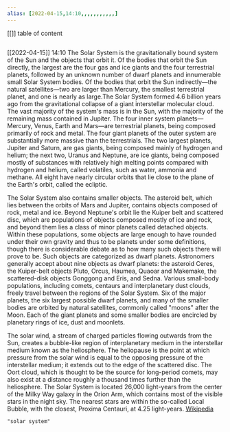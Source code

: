 ```yaml
---
alias: [2022-04-15,14:10,,,,,,,,,,,]
---
```

[[]]
table of content
```toc
```

[[2022-04-15]] 14:10
The Solar System is the gravitationally bound system of the Sun and the objects that orbit it. Of the bodies that orbit the Sun directly, the largest are the four gas and ice giants and the four terrestrial planets, followed by an unknown number of dwarf planets and innumerable small Solar System bodies. Of the bodies that orbit the Sun indirectly—the natural satellites—two are larger than Mercury, the smallest terrestrial planet, and one is nearly as large.The Solar System formed 4.6 billion years ago from the gravitational collapse of a giant interstellar molecular cloud. The vast majority of the system's mass is in the Sun, with the majority of the remaining mass contained in Jupiter. The four inner system planets—Mercury, Venus, Earth and Mars—are terrestrial planets, being composed primarily of rock and metal. The four giant planets of the outer system are substantially more massive than the terrestrials. The two largest planets, Jupiter and Saturn, are gas giants, being composed mainly of hydrogen and helium; the next two, Uranus and Neptune, are ice giants, being composed mostly of substances with relatively high melting points compared with hydrogen and helium, called volatiles, such as water, ammonia and methane. All eight have nearly circular orbits that lie close to the plane of the Earth's orbit, called the ecliptic.

The Solar System also contains smaller objects. The asteroid belt, which lies between the orbits of Mars and Jupiter, contains objects composed of rock, metal and ice. Beyond Neptune's orbit lie the Kuiper belt and scattered disc, which are populations of objects composed mostly of ice and rock, and beyond them lies a class of minor planets called detached objects. Within these populations, some objects are large enough to have rounded under their own gravity and thus to be planets under some definitions, though there is considerable debate as to how many such objects there will prove to be. Such objects are categorized as dwarf planets. Astronomers generally accept about nine objects as dwarf planets: the asteroid Ceres, the Kuiper-belt objects Pluto, Orcus, Haumea, Quaoar and Makemake, the scattered-disk objects Gonggong and Eris,  and Sedna. Various small-body populations, including comets, centaurs and interplanetary dust clouds, freely travel between the regions of the Solar System. Six of the major planets, the six largest possible dwarf planets, and many of the smaller bodies are orbited by natural satellites, commonly called "moons" after the Moon. Each of the giant planets and some smaller bodies are encircled by planetary rings of ice, dust and moonlets.

The solar wind, a stream of charged particles flowing outwards from the Sun, creates a bubble-like region of interplanetary medium in the interstellar medium known as the heliosphere. The heliopause is the point at which pressure from the solar wind is equal to the opposing pressure of the interstellar medium; it extends out to the edge of the scattered disc. The Oort cloud, which is thought to be the source for long-period comets, may also exist at a distance roughly a thousand times further than the heliosphere. The Solar System is located 26,000 light-years from the center of the Milky Way galaxy in the Orion Arm, which contains most of the visible stars in the night sky. The nearest stars are within the so-called Local Bubble, with the closest, Proxima Centauri, at 4.25 light-years.
[Wikipedia](https://en.wikipedia.org/wiki/Solar%20System)
```query
"solar system"
```